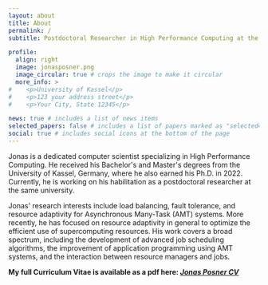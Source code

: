 ```yaml
---
layout: about
title: About
permalink: /
subtitle: Postdoctoral Researcher in High Performance Computing at the <a href='https://www.uni-kassel.de'>University of Kassel</a>.

profile:
  align: right
  image: jonasposner.png
  image_circular: true # crops the image to make it circular
  more_info: >
#    <p>University of Kassel</p>
#    <p>123 your address street</p>
#    <p>Your City, State 12345</p>

news: true # includes a list of news items
selected_papers: false # includes a list of papers marked as "selected={true}"
social: true # includes social icons at the bottom of the page
---
```



Jonas is a dedicated computer scientist specializing in High Performance Computing.
He received his Bachelor's and Master's degrees from the University of Kassel, Germany, where he also earned his Ph.D. in 2022.
Currently, he is working on his habilitation as a postdoctoral researcher at the same university.

Jonas' research interests include load balancing, fault tolerance, and resource adaptivity for Asynchronous Many-Task (AMT) systems.
More recently, he has focused on resource adaptivity in general to optimize the efficient use of supercomputing resources.
His work covers a broad spectrum, including the development of advanced job scheduling algorithms, the improvement of application programming using AMT systems, and the interaction between resource managers and jobs.

**My full Curriculum Vitae is available as a pdf here: *[Jonas Posner CV](https://posnerj.github.io/assets/pdf/jonasposner.pdf)***
